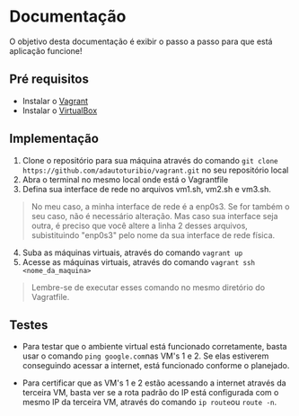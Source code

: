 # Documentação
O objetivo desta documentação é exibir o passo a passo para que está aplicação funcione!

## Pré requisitos

* Instalar o [Vagrant](https://developer.hashicorp.com/vagrant/downloads?product_intent=vagrant)
* Instalar o [VirtualBox](https://www.virtualbox.org/wiki/Downloads)
  
## Implementação

1) Clone o repositório para sua máquina através do comando `git clone https://github.com/adautoturibio/vagrant.git` no seu repositório local
2) Abra o terminal no mesmo local onde está o Vagrantfile
3) Defina sua interface de rede no arquivos vm1.sh, vm2.sh e vm3.sh.
  
  > No meu caso, a minha interface de rede é a enp0s3. Se for também o seu caso, não é necessário alteração. Mas caso sua interface seja outra, é preciso que você altere a linha 2 desses arquivos, subistituindo "enp0s3" pelo nome da sua interface de rede física.


4)  Suba as máquinas virtuais, através do comando `vagrant up`
5) Acesse as máquinas virtuais, através do comando `vagrant ssh <nome_da_maquina>`
   
  >  Lembre-se de executar esses comando no mesmo diretório do Vagratfile.

## Testes

* Para testar que o ambiente virtual está funcionado corretamente, basta usar o comando `ping google.com`nas VM's 1 e 2. Se elas estiverem conseguindo acessar a internet, está funcionado conforme o planejado.
  
* Para certificar que as VM's 1 e 2 estão acessando a internet através da terceira VM, basta ver se a rota padrão do IP está configurada com o mesmo IP da terceira VM, através do comando `ip route`ou `route -n`.
